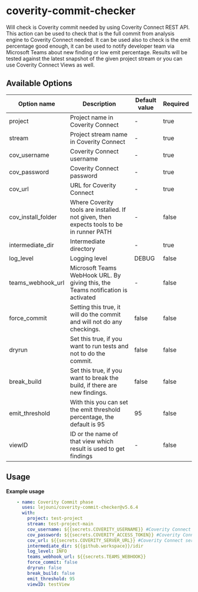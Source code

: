 # coverity-commit-checker
Will check is Coverity commit needed by using Coverity Connect REST API. This action can be used to check that is the full commit from analysis engine to Coverity Connect needed. It can be used also to check is the emit percentage good enough, it can be used to notify developer team via Microsoft Teams about new finding or low emit percentage. Results will be tested against the latest snapshot of the given project stream or you can use Coverity Connect Views as well.

## Available Options
| Option name | Description | Default value | Required |
|----------|----------|---------|----------|
| project | Project name in Coverity Connect | - | true |
| stream | Project stream name in Coverity Connect | - | true |
| cov_username | Coverity Connect username | - | true |
| cov_password | Coverity Connect password | - | true |
| cov_url | URL for Coverity Connect | - | true |
| cov_install_folder | Where Coverity tools are installed. If not given, then expects tools to be in runner PATH | - | false |
| intermediate_dir | Intermediate directory | - | true |
| log_level | Logging level | DEBUG | false |
| teams_webhook_url | Microsoft Teams WebHook URL. By giving this, the Teams notification is activated | - | false |
| force_commit | Setting this true, it will do the commit and will not do any checkings. | false | false |
| dryrun | Set this true, if you want to run tests and not to do the commit. | false | false |
| break_build | Set this true, if you want to break the build, if there are new findings. | false | false |
| emit_threshold | With this you can set the emit threshold percentage, the default is 95 | 95 | false |
| viewID | ID or the name of that view which result is used to get findings | - | false |

## Usage

**Example usage**
```yaml
    - name: Coverity Commit phase
      uses: lejouni/coverity-commit-checker@v5.6.4
      with:
        project: test-project
        stream: test-project-main
        cov_username: ${{secrets.COVERITY_USERNAME}} #Coverity Connect username
        cov_password: ${{secrets.COVERITY_ACCESS_TOKEN}} #Coverity Connect password
        cov_url: ${{secrets.COVERITY_SERVER_URL}} #Coverity Connect server URL
        intermediate_dir: ${{github.workspace}}/idir
        log_level: INFO
        teams_webhook_url: ${{secrets.TEAMS_WEBHOOK}}
        force_commit: false
        dryrun: false
        break_build: false
        emit_threshold: 95
        viewID: testView
```
